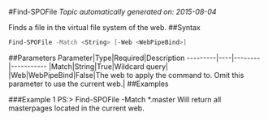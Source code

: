 #Find-SPOFile
*Topic automatically generated on: 2015-08-04*

Finds a file in the virtual file system of the web.
##Syntax
```powershell
Find-SPOFile -Match <String> [-Web <WebPipeBind>]
```


##Parameters
Parameter|Type|Required|Description
---------|----|--------|-----------
|Match|String|True|Wildcard query|
|Web|WebPipeBind|False|The web to apply the command to. Omit this parameter to use the current web.|
##Examples

###Example 1
    PS:> Find-SPOFile -Match *.master
Will return all masterpages located in the current web.
<!-- Ref: 0716647674C24C4EAA5B638897C18659 -->